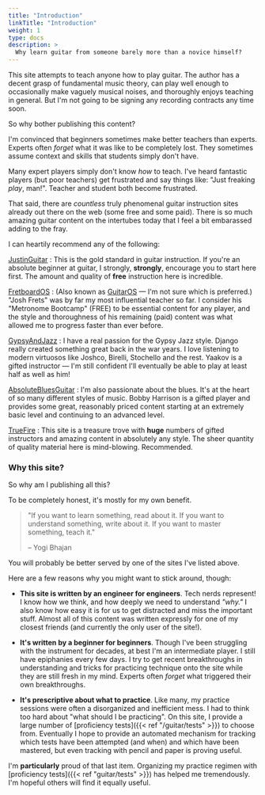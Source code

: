 ```yaml
---
title: "Introduction"
linkTitle: "Introduction"
weight: 1
type: docs
description: >
  Why learn guitar from someone barely more than a novice himself?
---
```


This site attempts to teach anyone how to play guitar. The author has a decent
grasp of fundamental music theory, can play well enough to occasionally make
vaguely musical noises, and thoroughly enjoys teaching in general. But I'm not
going to be signing any recording contracts any time soon.

So why bother publishing this content?

I'm convinced that beginners sometimes make better teachers than experts.
Experts often *forget* what it was like to be completely lost. They sometimes
assume context and skills that students simply don't have.

Many expert players simply don't know _how_ to teach. I've heard fantastic players (but
poor teachers) get frustrated and say things like: "Just freaking *play*, man!".
Teacher and student both become frustrated.

That said, there are *countless* truly phenomenal guitar instruction sites already
out there on the web (some free and some paid). There is so much amazing guitar content
on the intertubes today that I feel a bit embarassed adding to the fray.

I can heartily recommend any of the following:

[JustinGuitar](https://justinguitar.com)
: This is the gold standard in guitar instruction. If you're an absolute beginner at guitar, I strongly, **strongly**, encourage you to start here first. The amount and quality of **free** instruction here is incredible.

[FretboardOS](https://fretboardanatomy.com)
: (Also known as [GuitarOS](https://www.guitaros.com) &mdash; I'm not sure which is preferred.) "Josh Frets" was by far my most influential teacher so far. I consider his "Metronome Bootcamp" (FREE) to be essential content for any player, and the style and thoroughness of his remaining (paid) content was what allowed me to progress faster than ever before.

[GypsyAndJazz](https://www.gypsyandjazz.com)
: I have a real passion for the Gypsy Jazz style. Django really created something great back in the war years. I love listening to modern virtuosos like Joshco, Birelli, Stochello and the rest. Yaakov is a gifted instructor &mdash; I'm still confident I'll eventually be able to play at least half as well as him!

[AbsoluteBluesGuitar](http://absolutebluesguitar.com)
: I'm also passionate about the blues. It's at the heart of so many different styles of music. Bobby Harrison is a gifted player and provides some great, reasonably priced content starting at an extremely basic level and continuing to an advanced level.

[TrueFire](https://truefire.com)
: This site is a treasure trove with **huge** numbers of gifted instructors and amazing content in absolutely any style. The sheer quantity of quality material here is mind-blowing. Recommended.


### Why this site?

So why am I publishing all this?

To be completely honest, it's mostly for my own benefit.

> "If you want to learn something, read about it. If you want to understand something, write about it. If you want to master something, teach it."
>
> &ndash; Yogi Bhajan

You will probably be better served by one of the sites I've listed above.

Here are a few reasons why you might want to stick around, though:

* **This site is written by an engineer for engineers**. Tech nerds represent! I
  know how we think, and how deeply we need to understand *"why."* I also know
  how easy it is for us to get distracted and miss the important stuff. Almost
  all of this content was written expressly for one of my closest friends (and
  currently the only user of the site!).

* **It's written by a beginner for beginners**. Though I've been struggling with the instrument for decades, at best I'm an intermediate player. I still have epiphanies every few days. I try to get recent breakthroughs in understanding and tricks for practicing technique onto the site while they are still fresh in my mind. Experts often *forget* what triggered their own breakthroughs.

* **It's prescriptive about what to practice**. Like many, my practice sessions were often a disorganized and inefficient mess. I had to think too hard about "what should I be practicing". On this site, I provide a large number of [proficiency tests]({{< ref "/guitar/tests" >}}) to choose from. Eventually I hope to provide an automated mechanism for tracking which tests have been attempted (and when) and which have been mastered, but even tracking with pencil and paper is proving useful.

I'm **particularly** proud of that last item. Organizing my practice regimen with [proficiency tests]({{< ref "guitar/tests" >}}) has helped me tremendously. I'm hopeful others will find it equally useful.
